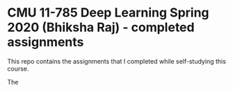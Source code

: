 # CMU 11-785 Deep Learning Spring 2020 (Bhiksha Raj) - completed assignments

This repo contains the assignments that I completed while self-studying this course.

The 
